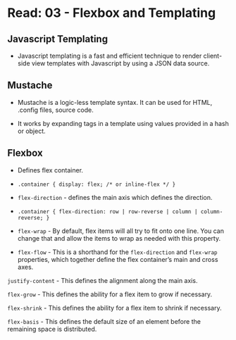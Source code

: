 # Read: 03 - Flexbox and Templating

## Javascript Templating

- Javascript templating is a fast and efficient technique to render client-side view templates with Javascript by using a JSON data source.

## Mustache

- Mustache is a logic-less template syntax. It can be used for HTML, .config files, source code.

- It works by expanding tags in a template using values provided in a hash or object.

## Flexbox

- Defines flex container.

- `.container {
  display: flex; /* or inline-flex */
}`

- `flex-direction` - defines the main axis which defines the direction.

- `.container {
  flex-direction: row | row-reverse | column | column-reverse;
}`

- `flex-wrap` - By default, flex items will all try to fit onto one line. You can change that and allow the items to wrap as needed with this property.

- `flex-flow` - This is a shorthand for the `flex-direction` and `flex-wrap` properties, which together define the flex container’s main and cross axes.

`justify-content` - This defines the alignment along the main axis.

`flex-grow` - This defines the ability for a flex item to grow if necessary.

`flex-shrink` - This defines the ability for a flex item to shrink if necessary.

`flex-basis` - This defines the default size of an element before the remaining space is distributed.